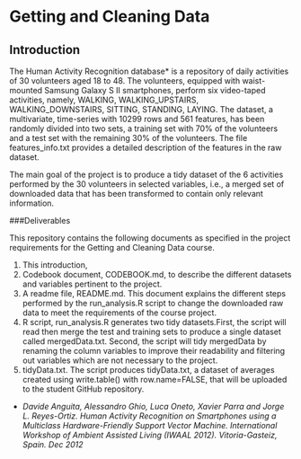 
# Getting and Cleaning Data 

## Introduction

The Human Activity Recognition database* is a repository of daily activities of 30 volunteers aged 18 to 48. The volunteers, equipped with waist-mounted Samsung Galaxy S II smartphones,  perform six video-taped activities, namely, WALKING, WALKING_UPSTAIRS, WALKING_DOWNSTAIRS, SITTING, STANDING, LAYING. 
The dataset, a multivariate, time-series with 10299 rows and 561 features, has been randomly divided into two sets, a training set with 70% of the volunteers and a test set with the remaining 30% of the volunteers. The file features_info.txt provides a detailed description of the features in the raw dataset.

The main goal of the project is to produce a tidy dataset of the 6 activities performed by the 30 volunteers in selected variables, i.e., a merged set of downloaded data that has been transformed to contain only relevant information.

###Deliverables

This repository contains the following documents as specified in the project requirements for the Getting and Cleaning Data course.

1. This introduction, 
2. 	Codebook document, CODEBOOK.md, to describe the different datasets and variables pertinent to the project.  
3.	A readme file, README.md. This document explains the different steps performed by the run_analysis.R script to change the downloaded raw data to meet the requirements of the course project.
4.	R script, run_analysis.R generates two tidy datasets.First, the script will read then merge the test and training sets to produce a single dataset called mergedData.txt. Second, the script will tidy mergedData  by renaming the column variables to improve their readability and filtering out variables which are not necessary to the project.
5. tidyData.txt. The script produces tidyData.txt, a dataset of averages created using write.table() with row.name=FALSE, that will be uploaded to the student GitHub repository. 
   
* *Davide Anguita, Alessandro Ghio, Luca Oneto, Xavier Parra and Jorge L. Reyes-Ortiz. Human Activity Recognition on Smartphones using a Multiclass Hardware-Friendly Support Vector Machine. International Workshop of Ambient Assisted Living (IWAAL 2012). Vitoria-Gasteiz, Spain. Dec 2012*
